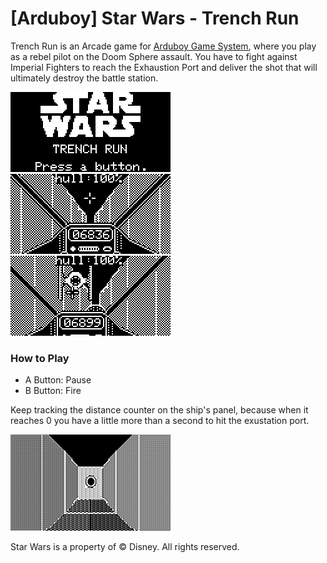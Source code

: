 # [Arduboy] Star Wars - Trench Run

Trench Run is an Arcade game for [Arduboy Game System](https://www.arduboy.com), where you play as a rebel pilot on the Doom Sphere assault.
You have to fight against Imperial Fighters to reach the Exhaustion Port and deliver the shot that will ultimately destroy the battle station.

![Alt text](images/1.png?raw=true "Screenshot1")
![Alt text](images/2.png?raw=true "Screenshot2")
![Alt text](images/3.png?raw=true "Screenshot3")

### How to Play
  - A Button: Pause
  - B Button: Fire

Keep tracking the distance counter on the ship's panel, because when it reaches 0 you have a little more than a second to hit the exustation port.

![Alt text](images/4.png?raw=true "Screenshot4")

Star Wars is a property of © Disney.  All rights reserved.

